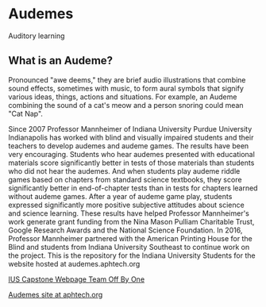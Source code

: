 # Audemes
Auditory learning

## What is an Audeme?

Pronounced "awe deems," they are brief audio illustrations that combine sound effects, sometimes with music, to form aural symbols that signify various ideas, things, actions and situations. For example, an Audeme combining the sound of a cat's meow and a person snoring could mean "Cat Nap". 

Since 2007 Professor Mannheimer of Indiana University Purdue University Indianapolis has worked with blind and visually impaired students and their teachers to develop audemes and audeme games. The results have been very encouraging. Students who hear audemes presented with educational materials score significantly better in tests of those materials than students who did not hear the audemes. And when students play audeme riddle games based on chapters from standard science textbooks, they score significantly better in end-of-chapter tests than in tests for chapters learned without audeme games. After a year of audeme game play, students expressed significantly more positive subjective attitudes about science and science learning. These results have helped Professor Mannheimer's work generate grant funding from the Nina Mason Pulliam Charitable Trust, Google Research Awards and the National Science Foundation. In 2016, Professor Mannheimer partnered with the American Printing House for the Blind and students from Indiana University Southeast to continue work on the project. This is the repository for the Indiana University Students for the website hosted at audemes.aphtech.org

[IUS Capstone Webpage Team Off By One](http://ada.ius.edu/~P445/ "IUS Capstone Webpage Team Off By One")

[Audemes site at aphtech.org](http://audemes.aphtech.org "Audemes site at aphtech.org")
